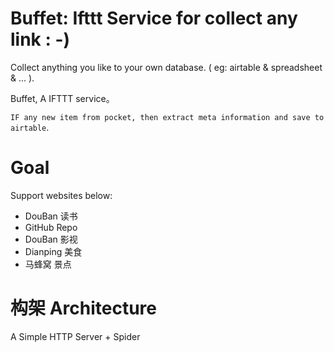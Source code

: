 # Buffet: Ifttt Service for collect any link  : -)

Collect anything you like to your own database. ( eg: airtable & spreadsheet & ... ).


Buffet, A IFTTT service。 

`IF any new item from pocket, then extract meta information and save to airtable`.



# Goal

Support websites below:

- DouBan 读书
- GitHub Repo 
- DouBan 影视
- Dianping 美食
- 马蜂窝 景点


# 构架 Architecture

A Simple HTTP Server + Spider










